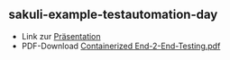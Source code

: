 ## sakuli-example-testautomation-day

* Link zur [Präsentation](https://rawgit.com/toschneck/presentation/sakuli-testautomation-day/index.html#/)
* PDF-Download [Containerized End-2-End-Testing.pdf](https://github.com/ConSol/sakuli-example-testautomation-day/raw/master/Containerized%20End-2-End-Testing.pdf)

